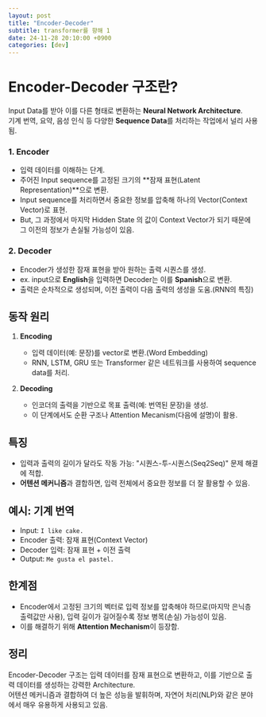 ```yaml
---
layout: post
title: "Encoder-Decoder"
subtitle: transformer를 향해 1
date: 24-11-28 20:10:00 +0900
categories: [dev]
---
```


# Encoder-Decoder 구조란?

Input Data를 받아 이를 다른 형태로 변환하는 **Neural Network Architecture**.  
기계 번역, 요약, 음성 인식 등 다양한 **Sequence Data**를 처리하는 작업에서 널리 사용됨.  

### 1. Encoder
- 입력 데이터를 이해하는 단계.
- 주어진 Input sequence를 고정된 크기의 **잠재 표현(Latent Representation)**으로 변환.
- Input sequence를 처리하면서 중요한 정보를 압축해 하나의 Vector(Context Vector)로 표현.
- But, 그 과정에서 마지막 Hidden State 의 값이 Context Vector가 되기 때문에 그 이전의 정보가 손실될 가능성이 있음.

### 2. Decoder
- Encoder가 생성한 잠재 표현을 받아 원하는 출력 시퀀스를 생성.
- ex. input으로 **English**을 입력하면 Decoder는 이를 **Spanish**으로 변환.
- 출력은 순차적으로 생성되며, 이전 출력이 다음 출력의 생성을 도움.(RNN의 특징)

## 동작 원리

1. **Encoding**
   - 입력 데이터(예: 문장)를 vector로 변환.(Word Embedding)
   - RNN, LSTM, GRU 또는 Transformer 같은 네트워크를 사용하여 sequence data를 처리.

2. **Decoding**
   - 인코더의 출력을 기반으로 목표 출력(예: 번역된 문장)을 생성.
   - 이 단계에서도 순환 구조나 Attention Mecanism(다음에 설명)이 활용.

## 특징
- 입력과 출력의 길이가 달라도 작동 가능: "시퀀스-투-시퀀스(Seq2Seq)" 문제 해결에 적합.
- **어텐션 메커니즘**과 결합하면, 입력 전체에서 중요한 정보를 더 잘 활용할 수 있음.

## 예시: 기계 번역
- Input: `I like cake.`
- Encoder 출력: 잠재 표현(Context Vector)
- Decoder 입력: 잠재 표현 + 이전 출력
- Output: `Me gusta el pastel.`

## 한계점
- Encoder에서 고정된 크기의 벡터로 입력 정보를 압축해야 하므로(마지막 은닉층 출력값만 사용), 입력 길이가 길어질수록 정보 병목(손실) 가능성이 있음.
- 이를 해결하기 위해 **Attention Mechanism**이 등장함.

## 정리
Encoder-Decoder 구조는 입력 데이터를 잠재 표현으로 변환하고, 이를 기반으로 출력 데이터를 생성하는 강력한 Architecture.  
어텐션 메커니즘과 결합하여 더 높은 성능을 발휘하며, 자연어 처리(NLP)와 같은 분야에서 매우 유용하게 사용되고 있음.
